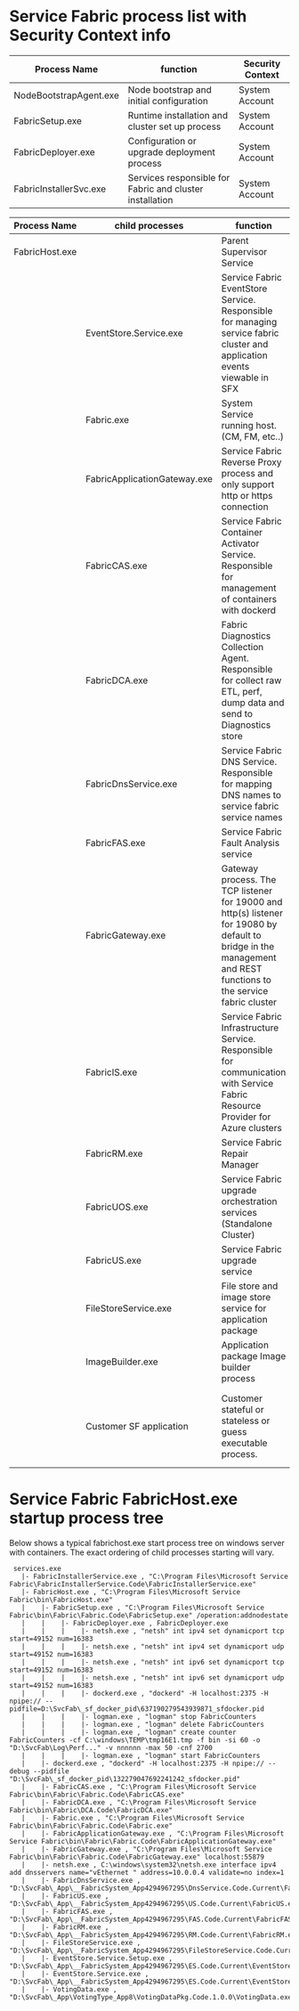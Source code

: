 # Service Fabric process list with Security Context info

| Process Name | function | Security Context |
|---|---|---|
| NodeBootstrapAgent.exe | Node bootstrap and initial configuration | System Account |
| FabricSetup.exe | Runtime installation and cluster set up process | System Account |
| FabricDeployer.exe | Configuration or upgrade deployment process | System Account |
| FabricInstallerSvc.exe | Services responsible for Fabric and cluster installation | System Account |

| Process Name | **child processes** | function | Security Context |
|---|---|---|---|
| FabricHost.exe |  | Parent Supervisor Service | System Account |
| | EventStore.Service.exe | Service Fabric EventStore Service. Responsible for managing service fabric cluster and application events viewable in SFX  | Network Service Account |
| | Fabric.exe | System Service running host. (CM, FM, etc..) | Network Service Account |
| | FabricApplicationGateway.exe | Service Fabric Reverse Proxy process and only support http or https connection | Network Service Account |
| | FabricCAS.exe | Service Fabric Container Activator Service. Responsible for management of containers with dockerd | System Account |
| | FabricDCA.exe | Fabric Diagnostics Collection Agent. Responsible for collect raw ETL, perf, dump data and send to Diagnostics store | Network Service Account |
| | FabricDnsService.exe | Service Fabric DNS Service. Responsible for mapping DNS names to service fabric service names  | Network Service Account |
| | FabricFAS.exe | Service Fabric Fault Analysis service | Network Service Account |
| | FabricGateway.exe | Gateway process. The TCP listener for 19000 and http(s) listener for 19080 by default to bridge in the management and REST functions to the service fabric cluster | Network Service Account |
| | FabricIS.exe | Service Fabric Infrastructure Service. Responsible for communication with Service Fabric Resource Provider for Azure clusters | System Account |
| | FabricRM.exe | Service Fabric Repair Manager | Network Service Account |
| | FabricUOS.exe | Service Fabric upgrade orchestration services (Standalone Cluster) | Network Service Account |
| | FabricUS.exe | Service Fabric upgrade service | Network Service Account |
| | FileStoreService.exe | File store and image store service for application package | Network Service Account |
| | ImageBuilder.exe | Application package Image builder process | Network Service Account |
| | Customer SF application | Customer stateful or stateless or guess executable process. | Network Service Account, but you can configure it through application manifest file](https://docs.microsoft.com/en-us/azure/service-fabric/service-fabric-application-runas-security) |

# Service Fabric FabricHost.exe startup process tree

Below shows a typical fabrichost.exe start process tree on windows server with containers. The exact ordering of child processes starting will vary.

```text
 services.exe 
   |- FabricInstallerService.exe , "C:\Program Files\Microsoft Service Fabric\FabricInstallerService.Code\FabricInstallerService.exe"
   |- FabricHost.exe , "C:\Program Files\Microsoft Service Fabric\bin\FabricHost.exe"
   |    |- FabricSetup.exe , "C:\Program Files\Microsoft Service Fabric\bin\Fabric\Fabric.Code\FabricSetup.exe" /operation:addnodestate
   |    |    |- FabricDeployer.exe , FabricDeployer.exe
   |    |    |    |- netsh.exe , "netsh" int ipv4 set dynamicport tcp start=49152 num=16383
   |    |    |    |- netsh.exe , "netsh" int ipv4 set dynamicport udp start=49152 num=16383
   |    |    |    |- netsh.exe , "netsh" int ipv6 set dynamicport tcp start=49152 num=16383
   |    |    |    |- netsh.exe , "netsh" int ipv6 set dynamicport udp start=49152 num=16383
   |    |    |    |- dockerd.exe , "dockerd" -H localhost:2375 -H npipe:// --pidfile=D:\SvcFab\_sf_docker_pid\637190279543939871_sfdocker.pid
   |    |    |    |- logman.exe , "logman" stop FabricCounters
   |    |    |    |- logman.exe , "logman" delete FabricCounters
   |    |    |    |- logman.exe , "logman" create counter FabricCounters -cf C:\windows\TEMP\tmp16E1.tmp -f bin -si 60 -o "D:\SvcFab\Log\Perf..." -v nnnnnn -max 50 -cnf 2700
   |    |    |    |- logman.exe , "logman" start FabricCounters
   |    |- dockerd.exe , "dockerd" -H localhost:2375 -H npipe:// --debug --pidfile "D:\SvcFab\_sf_docker_pid\132279047692241242_sfdocker.pid"
   |    |- FabricCAS.exe , "C:\Program Files\Microsoft Service Fabric\bin\Fabric\Fabric.Code\FabricCAS.exe"
   |    |- FabricDCA.exe , "C:\Program Files\Microsoft Service Fabric\bin\Fabric\DCA.Code\FabricDCA.exe"
   |    |- Fabric.exe , "C:\Program Files\Microsoft Service Fabric\bin\Fabric\Fabric.Code\Fabric.exe"
   |    |- FabricApplicationGateway.exe , "C:\Program Files\Microsoft Service Fabric\bin\Fabric\Fabric.Code\FabricApplicationGateway.exe"
   |    |- FabricGateway.exe , "C:\Program Files\Microsoft Service Fabric\bin\Fabric\Fabric.Code\FabricGateway.exe" localhost:55879
   |    |- netsh.exe , C:\windows\system32\netsh.exe interface ipv4 add dnsservers name="vEthernet " address=10.0.0.4 validate=no index=1
   |    |- FabricDnsService.exe , "D:\SvcFab\_App\__FabricSystem_App4294967295\DnsService.Code.Current\FabricDnsService.exe"
   |    |- FabricUS.exe , "D:\SvcFab\_App\__FabricSystem_App4294967295\US.Code.Current\FabricUS.exe"
   |    |- FabricFAS.exe , "D:\SvcFab\_App\__FabricSystem_App4294967295\FAS.Code.Current\FabricFAS.exe"
   |    |- FabricRM.exe , "D:\SvcFab\_App\__FabricSystem_App4294967295\RM.Code.Current\FabricRM.exe"
   |    |- FileStoreService.exe , "D:\SvcFab\_App\__FabricSystem_App4294967295\FileStoreService.Code.Current\FileStoreService.exe"
   |    |- EventStore.Service.Setup.exe , "D:\SvcFab\_App\__FabricSystem_App4294967295\ES.Code.Current\EventStore.Service.Setup.exe"
   |    |- EventStore.Service.exe , "D:\SvcFab\_App\__FabricSystem_App4294967295\ES.Code.Current\EventStore.Service.exe"
   |    |- VotingData.exe , "D:\SvcFab\_App\VotingType_App8\VotingDataPkg.Code.1.0.0\VotingData.exe"
```